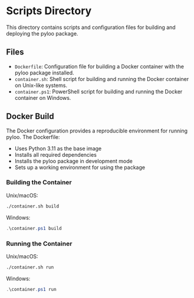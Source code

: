 # Scripts Directory

This directory contains scripts and configuration files for building and deploying the pyloo package.

## Files

- `Dockerfile`: Configuration file for building a Docker container with the pyloo package installed.
- `container.sh`: Shell script for building and running the Docker container on Unix-like systems.
- `container.ps1`: PowerShell script for building and running the Docker container on Windows.

## Docker Build

The Docker configuration provides a reproducible environment for running pyloo. The Dockerfile:
- Uses Python 3.11 as the base image
- Installs all required dependencies
- Installs the pyloo package in development mode
- Sets up a working environment for using the package

### Building the Container

Unix/macOS:
```bash
./container.sh build
```

Windows:
```powershell
.\container.ps1 build
```

### Running the Container

Unix/macOS:
```bash
./container.sh run
```

Windows:
```powershell
.\container.ps1 run
